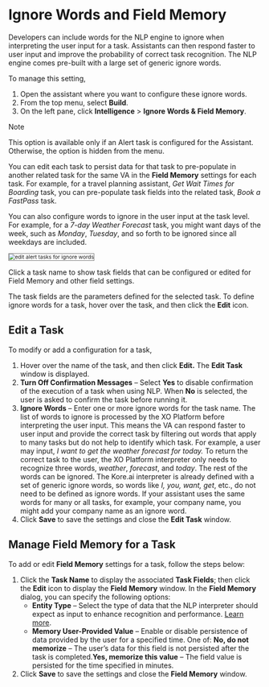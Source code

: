 # Ignore Words and Field Memory

Developers can include words for the NLP engine to ignore when interpreting the user input for a task. Assistants can then respond faster to user input and improve the probability of correct task recognition. The NLP engine comes pre-built with a large set of generic ignore words.

To manage this setting,

1. Open the assistant where you want to configure these ignore words.
2. From the top menu, select **Build**.
3. On the left pane, click **Intelligence** > **Ignore Words & Field Memory**.

<div class="admonition note">
<p class="admonition-title">Note</p>
<p>This option is available only if an Alert task is configured for the Assistant. Otherwise, the option is hidden from the menu.</p>
</div>

You can edit each task to persist data for that task to pre-populate in another related task for the same VA in the **Field Memory** settings for each task. For example, for a travel planning assistant, *Get Wait Times for Boarding* task, you can pre-populate task fields into the related task, *Book a FastPass* task. 

You can also configure words to ignore in the user input at the task level. For example, for a *7-day Weather Forecast* task, you might want days of the week, such as *Monday*, *Tuesday*, and so forth to be ignored since all weekdays are included.

<img src="../images/ignore-words-edit-alert-tasks.png" alt="edit alert tasks for ignore words" title="edit alert tasks for ignore words" style="border: 1px solid gray; zoom:75%;">

Click a task name to show task fields that can be configured or edited for Field Memory and other field settings. 

The task fields are the parameters defined for the selected task. To define ignore words for a task, hover over the task, and then click the **Edit** icon.

## Edit a Task

To modify or add a configuration for a task,

1. Hover over the name of the task, and then click **Edit.** The **Edit Task** window is displayed.
2. **Turn Off Confirmation Messages** – Select **Yes** to disable confirmation of the execution of a task when using NLP. When **No** is selected, the user is asked to confirm the task before running it.
3. **Ignore Words** – Enter one or more ignore words for the task name. The list of words to ignore is processed by the XO Platform before interpreting the user input.
This means the VA can respond faster to user input and provide the correct task by filtering out words that apply to many tasks but do not help to identify which task. For example, a user may input, *I want to get the weather forecast for today.* To return the correct task to the user, the XO Platform interpreter only needs to recognize three words, *weather*, *forecast*, and *today*. The rest of the words can be ignored. The Kore.ai interpreter is already defined with a set of generic ignore words, so words like *I, you, want, get*, etc., do not need to be defined as ignore words. If your assistant uses the same words for many or all tasks, for example, your company name, you might add your company name as an ignore word.
4. Click **Save** to save the settings and close the **Edit Task** window.

## Manage Field Memory for a Task

To add or edit **Field Memory** settings for a task, follow the steps below:

1. Click the **Task Name** to display the associated **Task Fields**; then click the **Edit** icon to display the **Field Memory** window. In the **Field Memory** dialog, you can specify the following options:
    * **Entity Type** – Select the type of data that the NLP interpreter should expect as input to enhance recognition and performance. <a href="https://developer.kore.ai/docs/bots/bot-builder-tool/dialog-task/entity-types/" target="_blank">Learn more</a>.
    * **Memory User-Provided Value** – Enable or disable persistence of data provided by the user for a specified time. One of: 
**No, do not memorize** – The user’s data for this field is not persisted after the task is completed.**Yes, memorize this value** – The field value is persisted for the time specified in minutes.
2. Click **Save** to save the settings and close the **Field Memory** window.